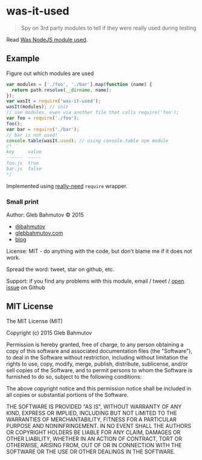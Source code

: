 # was-it-used

> Spy on 3rd party modules to tell if they were really used during testing

Read [Was NodeJS module used](http://bahmutov.calepin.co/was-nodejs-module-used.html).

## Example

Figure out which modules are used

```js
var modules = ['./foo', './bar'].map(function (name) {
  return path.resolve(__dirname, name);
});
var wasIt = require('was-it-used');
wasIt(modules); // init
// use modules, even via another file that calls require('foo');
var foo = require('./foo');
foo();
var bar = require('./bar');
// bar is not used!
console.table(wasIt.used); // using console.table npm module
/*
key     value
------  -----
foo.js  true 
bar.js  false
*/
```

Implemented using [really-need](https://github.com/bahmutov/really-need) `require` wrapper.

### Small print

Author: Gleb Bahmutov &copy; 2015

* [@bahmutov](https://twitter.com/bahmutov)
* [glebbahmutov.com](http://glebbahmutov.com)
* [blog](http://bahmutov.calepin.co/)

License: MIT - do anything with the code, but don't blame me if it does not work.

Spread the word: tweet, star on github, etc.

Support: if you find any problems with this module, email / tweet /
[open issue](https://github.com/bahmutov/was-it-used/issues) on Github


## MIT License

The MIT License (MIT)

Copyright (c) 2015 Gleb Bahmutov

Permission is hereby granted, free of charge, to any person obtaining a copy of
this software and associated documentation files (the "Software"), to deal in
the Software without restriction, including without limitation the rights to
use, copy, modify, merge, publish, distribute, sublicense, and/or sell copies of
the Software, and to permit persons to whom the Software is furnished to do so,
subject to the following conditions:

The above copyright notice and this permission notice shall be included in all
copies or substantial portions of the Software.

THE SOFTWARE IS PROVIDED "AS IS", WITHOUT WARRANTY OF ANY KIND, EXPRESS OR
IMPLIED, INCLUDING BUT NOT LIMITED TO THE WARRANTIES OF MERCHANTABILITY, FITNESS
FOR A PARTICULAR PURPOSE AND NONINFRINGEMENT. IN NO EVENT SHALL THE AUTHORS OR
COPYRIGHT HOLDERS BE LIABLE FOR ANY CLAIM, DAMAGES OR OTHER LIABILITY, WHETHER
IN AN ACTION OF CONTRACT, TORT OR OTHERWISE, ARISING FROM, OUT OF OR IN
CONNECTION WITH THE SOFTWARE OR THE USE OR OTHER DEALINGS IN THE SOFTWARE.
